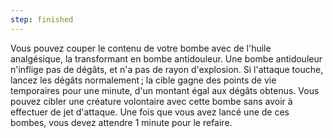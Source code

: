 ```yaml
---
step: finished
---
```

Vous pouvez couper le contenu de votre bombe avec de l'huile analgésique, la transformant en bombe antidouleur. Une bombe antidouleur n'inflige pas de dégâts, et n'a pas de rayon d'explosion. Si l'attaque touche, lancez les dégâts normalement ; la cible gagne des points de vie temporaires pour une minute, d'un montant égal aux dégâts obtenus. Vous pouvez cibler une créature volontaire avec cette bombe sans avoir à effectuer de jet d'attaque. Une fois que vous avez lancé une de ces bombes, vous devez attendre 1 minute pour le refaire.